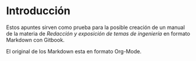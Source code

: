 # Introducción

Estos  apuntes sirven  como prueba  para  la posible  creación de  un  manual de  la materia  de
*Redacción y exposición de temas de ingeniería* en formato Markdown con Gitbook.

El original de los Markdown esta en formato Org-Mode.




